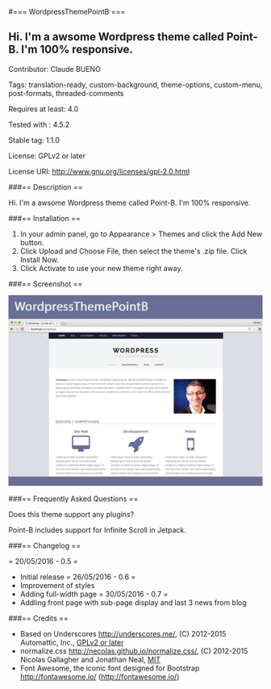 #=== WordpressThemePointB ===
## Hi. I'm a awsome Wordpress theme called Point-B. I'm 100% responsive.

Contributor: Claude BUENO

Tags: translation-ready, custom-background, theme-options, custom-menu, post-formats, threaded-comments

Requires at least: 4.0

Tested with : 4.5.2

Stable tag: 1.1.0

License: GPLv2 or later

License URI: http://www.gnu.org/licenses/gpl-2.0.html


###== Description ==

Hi. I'm a awsome Wordpress theme called Point-B. I'm 100% responsive.


###== Installation ==

1. In your admin panel, go to Appearance > Themes and click the Add New button.
2. Click Upload and Choose File, then select the theme's .zip file. Click Install Now.
3. Click Activate to use your new theme right away.


###== Screenshot ==

![Screeshot](https://github.com/claudebueno/WordpressThemePointB/blob/master/screenshot.png)


###== Frequently Asked Questions ==

Does this theme support any plugins?

Point-B includes support for Infinite Scroll in Jetpack.


###== Changelog ==

= 20/05/2016 - 0.5 =
* Initial release
= 26/05/2016 - 0.6 =
* Improvement of styles
* Adding full-width page
= 30/05/2016 - 0.7 =
* Addling front page with sub-page display and last 3 news from blog

###== Credits ==
* Based on Underscores http://underscores.me/, (C) 2012-2015 Automattic, Inc., [GPLv2 or later](https://www.gnu.org/licenses/gpl-2.0.html)
* normalize.css http://necolas.github.io/normalize.css/, (C) 2012-2015 Nicolas Gallagher and Jonathan Neal, [MIT](http://opensource.org/licenses/MIT)
* Font Awesome, the iconic font designed for Bootstrap http://fontawesome.io/ (http://fontawesome.io/)
